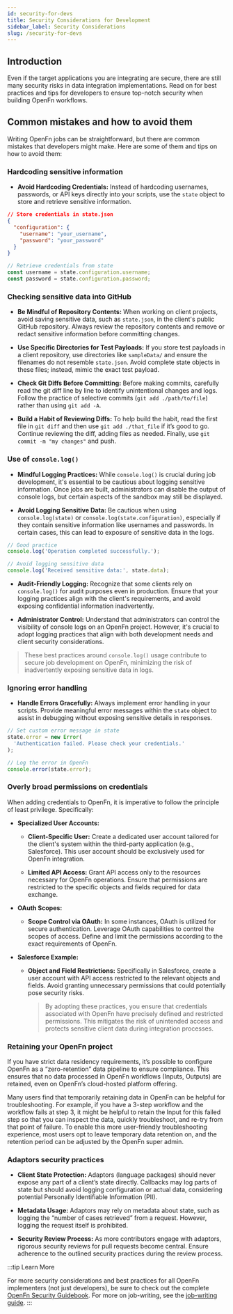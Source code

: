 ```yaml
---
id: security-for-devs
title: Security Considerations for Development
sidebar_label: Security Considerations
slug: /security-for-devs
---
```


## Introduction

Even if the target applications you are integrating are secure, there are still
many security risks in data integration implementations. Read on for best
practices and tips for developers to ensure top-notch security when building
OpenFn workflows.

## Common mistakes and how to avoid them

Writing OpenFn jobs can be straightforward, but there are common mistakes that
developers might make. Here are some of them and tips on how to avoid them:

### Hardcoding sensitive information

- **Avoid Hardcoding Credentials:** Instead of hardcoding usernames, passwords,
  or API keys directly into your scripts, use the `state` object to store and
  retrieve sensitive information.

```json
// Store credentials in state.json
{
  "configuration": {
    "username": "your_username",
    "password": "your_password"
  }
}
```

```javascript
// Retrieve credentials from state
const username = state.configuration.username;
const password = state.configuration.password;
```

### Checking sensitive data into GitHub

- **Be Mindful of Repository Contents:** When working on client projects, avoid
  saving sensitive data, such as `state.json`, in the client's public GitHub
  repository. Always review the repository contents and remove or redact
  sensitive information before committing changes.

- **Use Specific Directories for Test Payloads:** If you store test payloads in
  a client repository, use directories like `sampleData/` and ensure the
  filenames do not resemble `state.json`. Avoid complete state objects in these
  files; instead, mimic the exact test payload.

- **Check Git Diffs Before Committing:** Before making commits, carefully read
  the git diff line by line to identify unintentional changes and logs. Follow
  the practice of selective commits (`git add ./path/to/file`) rather than using
  `git add -A`.

- **Build a Habit of Reviewing Diffs:** To help build the habit, read the first
  file in `git diff` and then use `git add ./that_file` if it’s good to go.
  Continue reviewing the diff, adding files as needed. Finally, use
  `git commit -m "my changes"` and push.

### Use of `console.log()`

- **Mindful Logging Practices:** While `console.log()` is crucial during job
  development, it's essential to be cautious about logging sensitive
  information. Once jobs are built, administrators can disable the output of
  console logs, but certain aspects of the sandbox may still be displayed.

- **Avoid Logging Sensitive Data:** Be cautious when using `console.log(state)`
  or `console.log(state.configuration)`, especially if they contain sensitive
  information like usernames and passwords. In certain cases, this can lead to
  exposure of sensitive data in the logs.

```javascript
// Good practice
console.log('Operation completed successfully.');

// Avoid logging sensitive data
console.log('Received sensitive data:', state.data);
```

- **Audit-Friendly Logging:** Recognize that some clients rely on
  `console.log()` for audit purposes even in production. Ensure that your
  logging practices align with the client's requirements, and avoid exposing
  confidential information inadvertently.

- **Administrator Control:** Understand that administrators can control the
  visibility of console logs on an OpenFn project. However, it's crucial to
  adopt logging practices that align with both development needs and client
  security considerations.

> These best practices around `console.log()` usage contribute to secure job
> development on OpenFn, minimizing the risk of inadvertently exposing sensitive
> data in logs.

### Ignoring error handling

- **Handle Errors Gracefully:** Always implement error handling in your scripts.
  Provide meaningful error messages within the `state` object to assist in
  debugging without exposing sensitive details in responses.

```javascript
// Set custom error message in state
state.error = new Error(
  'Authentication failed. Please check your credentials.'
);

// Log the error in OpenFn
console.error(state.error);
```

### Overly broad permissions on credentials

When adding credentials to OpenFn, it is imperative to follow the principle of
least privilege. Specifically:

- **Specialized User Accounts:**

  - **Client-Specific User:** Create a dedicated user account tailored for the
    client's system within the third-party application (e.g., Salesforce). This
    user account should be exclusively used for OpenFn integration.

  - **Limited API Access:** Grant API access only to the resources necessary for
    OpenFn operations. Ensure that permissions are restricted to the specific
    objects and fields required for data exchange.

- **OAuth Scopes:**

  - **Scope Control via OAuth:** In some instances, OAuth is utilized for secure
    authentication. Leverage OAuth capabilities to control the scopes of access.
    Define and limit the permissions according to the exact requirements of
    OpenFn.

- **Salesforce Example:**

  - **Object and Field Restrictions:** Specifically in Salesforce, create a user
    account with API access restricted to the relevant objects and fields. Avoid
    granting unnecessary permissions that could potentially pose security risks.

    > By adopting these practices, you ensure that credentials associated with
    > OpenFn have precisely defined and restricted permissions. This mitigates
    > the risk of unintended access and protects sensitive client data during
    > integration processes.

### Retaining your OpenFn project

If you have strict data residency requirements, it’s possible to configure
OpenFn as a “zero-retention” data pipeline to ensure compliance. This ensures
that no data processed in OpenFn workflows (Inputs, Outputs) are retained, even
on OpenFn’s cloud-hosted platform offering.

Many users find that temporarily retaining data in OpenFn can be helpful for
troubleshooting. For example, if you have a 3-step workflow and the workflow
fails at step 3, it might be helpful to retain the Input for this failed step so
that you can inspect the data, quickly troubleshoot, and re-try from that point
of failure. To enable this more user-friendly troubleshooting experience, most
users opt to leave temporary data retention on, and the retention period can be
adjusted by the OpenFn super admin.

### Adaptors security practices

- **Client State Protection:** Adaptors (language packages) should never expose
  any part of a client’s state directly. Callbacks may log parts of state but
  should avoid logging configuration or actual data, considering potential
  Personally Identifiable Information (PII).

- **Metadata Usage:** Adaptors may rely on metadata about state, such as logging
  the “number of cases retrieved” from a request. However, logging the request
  itself is prohibited.

- **Security Review Process:** As more contributors engage with adaptors,
  rigorous security reviews for pull requests become central. Ensure adherence
  to the outlined security practices during the review process.

:::tip Learn More

For more security considerations and best practices for all OpenFn implementers
(not just developers), be sure to check out the complete
[OpenFn Security Guidebook](../get-started/security.md). For more on job-writing, 
see the [job-writing guide](../jobs/job-writing-guide.md).
:::

